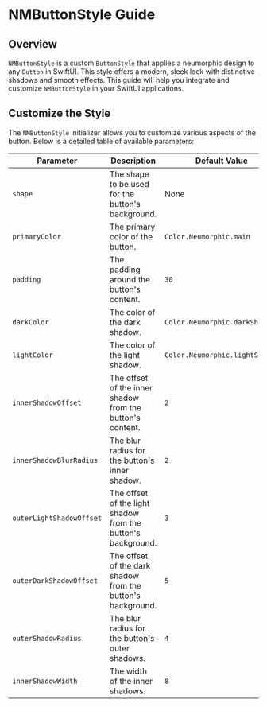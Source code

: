 # NMButtonStyle Guide

## Overview

`NMButtonStyle` is a custom `ButtonStyle` that applies a neumorphic design to any `Button` in SwiftUI. This style offers a modern, sleek look with distinctive shadows and smooth effects. This guide will help you integrate and customize `NMButtonStyle` in your SwiftUI applications.

## Customize the Style

The `NMButtonStyle` initializer allows you to customize various aspects of the button. Below is a detailed table of available parameters:

| **Parameter**                 | **Description**                                                                                      | **Default Value**                          |
|-------------------------------|------------------------------------------------------------------------------------------------------|--------------------------------------------|
| `shape`                       | The shape to be used for the button's background.                                                     | None                                       |
| `primaryColor`                | The primary color of the button.                                                                     | `Color.Neumorphic.main`                    |
| `padding`                     | The padding around the button's content.                                                              | `30`                                       |
| `darkColor`                   | The color of the dark shadow.                                                                         | `Color.Neumorphic.darkShadow`              |
| `lightColor`                  | The color of the light shadow.                                                                        | `Color.Neumorphic.lightShadow`             |
| `innerShadowOffset`           | The offset of the inner shadow from the button's content.                                             | `2`                                        |
| `innerShadowBlurRadius`       | The blur radius for the button's inner shadow.                                                        | `2`                                        |
| `outerLightShadowOffset`      | The offset of the light shadow from the button's background.                                         | `3`                                        |
| `outerDarkShadowOffset`       | The offset of the dark shadow from the button's background.                                          | `5`                                        |
| `outerShadowRadius`           | The blur radius for the button's outer shadows.                                                       | `4`                                        |
| `innerShadowWidth`            | The width of the inner shadows.                                                                       | `8`                                        |
